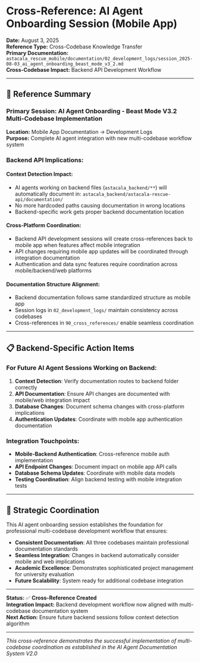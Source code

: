 # Cross-Reference: AI Agent Onboarding Session (Mobile App)

**Date:** August 3, 2025  
**Reference Type:** Cross-Codebase Knowledge Transfer  
**Primary Documentation:** `astacala_rescue_mobile/documentation/02_development_logs/session_2025-08-03_ai_agent_onboarding_beast_mode_v3_2.md`  
**Cross-Codebase Impact:** Backend API Development Workflow

---

## 🔗 **Reference Summary**

### **Primary Session:** AI Agent Onboarding - Beast Mode V3.2 Multi-Codebase Implementation
**Location:** Mobile App Documentation → Development Logs  
**Purpose:** Complete AI agent integration with new multi-codebase workflow system

### **Backend API Implications:**

#### **Context Detection Impact:**
- AI agents working on backend files (`astacala_backend/**`) will automatically document in: `astacala_backend/astacala-rescue-api/documentation/`
- No more hardcoded paths causing documentation in wrong locations
- Backend-specific work gets proper backend documentation location

#### **Cross-Platform Coordination:**
- Backend API development sessions will create cross-references back to mobile app when features affect mobile integration
- API changes requiring mobile app updates will be coordinated through integration documentation
- Authentication and data sync features require coordination across mobile/backend/web platforms

#### **Documentation Structure Alignment:**
- Backend documentation follows same standardized structure as mobile app
- Session logs in `02_development_logs/` maintain consistency across codebases  
- Cross-references in `90_cross_references/` enable seamless coordination

---

## 📋 **Backend-Specific Action Items**

### **For Future AI Agent Sessions Working on Backend:**
1. **Context Detection**: Verify documentation routes to backend folder correctly
2. **API Documentation**: Ensure API changes are documented with mobile/web integration impact
3. **Database Changes**: Document schema changes with cross-platform implications
4. **Authentication Updates**: Coordinate with mobile app authentication documentation

### **Integration Touchpoints:**
- **Mobile-Backend Authentication**: Cross-reference mobile auth implementation
- **API Endpoint Changes**: Document impact on mobile app API calls
- **Database Schema Updates**: Coordinate with mobile data models
- **Testing Coordination**: Align backend testing with mobile integration tests

---

## 🎯 **Strategic Coordination**

This AI agent onboarding session establishes the foundation for professional multi-codebase development workflow that ensures:

- **Consistent Documentation**: All three codebases maintain professional documentation standards
- **Seamless Integration**: Changes in backend automatically consider mobile and web implications
- **Academic Excellence**: Demonstrates sophisticated project management for university evaluation
- **Future Scalability**: System ready for additional codebase integration

---

**Status:** ✅ **Cross-Reference Created**  
**Integration Impact:** Backend development workflow now aligned with multi-codebase documentation system  
**Next Action:** Ensure future backend sessions follow context detection algorithm

---

*This cross-reference demonstrates the successful implementation of multi-codebase coordination as established in the AI Agent Documentation System V2.0*

